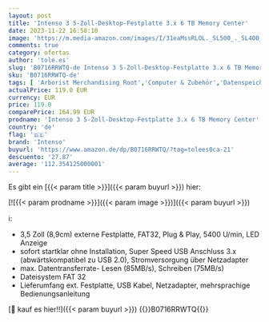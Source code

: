 ```yaml
---
layout: post
title: 'Intenso 3 5-Zoll-Desktop-Festplatte 3.x 6 TB Memory Center'
date: 2023-11-22 16:58:10
image: 'https://m.media-amazon.com/images/I/31eaMssRLOL._SL500_._SL400_.jpg'
comments: true
category: ofertas
author: 'tole.es'
slug: 'B0716RRWTQ-de Intenso 3 5-Zoll-Desktop-Festplatte 3.x 6 TB Memory Center'
sku: 'B0716RRWTQ-de'
tags: [ 'Arborist Merchandising Root','Computer & Zubehör','Datenspeicher','Externe Datenspeicher','Externe Festplatten','PC','Self Service','Special Features Stores','a4cbee59-f823-40fe-831a-7de64f655f6f_0','a4cbee59-f823-40fe-831a-7de64f655f6f_6301','intenso','🇩🇪', ]
actualPrice: 119.0 EUR
currency: EUR
price: 119.0
comparePrice: 164.99 EUR
prodname: 'Intenso 3 5-Zoll-Desktop-Festplatte 3.x 6 TB Memory Center'
country: 'de'
flag: '🇩🇪'
brand: 'Intenso'
buyurl: 'https://www.amazon.de/dp/B0716RRWTQ/?tag=tolees0ca-21'
descuento: '27.87'
average: '112.354125000001'
---
```


Es gibt ein [{{< param title >}}]({{< param buyurl >}}) hier:

[![{{< param prodname >}}]({{< param image >}})]({{< param buyurl >}})

ℹ️:

- 3,5 Zoll (8,9cm) externe Festplatte, FAT32, Plug & Play, 5400 U/min, LED Anzeige
- sofort startklar ohne Installation, Super Speed USB Anschluss 3.x (abwärtskompatibel zu USB 2.0), Stromversorgung über Netzadapter
- max. Datentransferrate- Lesen (85MB/s), Schreiben (75MB/s)
- Dateisystem FAT 32
- Lieferumfang ext. Festplatte, USB Kabel, Netzadapter, mehrsprachige Bedienungsanleitung

[🛒 kauf es hier!!]({{< param buyurl >}})
{{<world>}}B0716RRWTQ{{</world>}}
